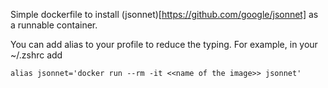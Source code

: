 Simple dockerfile to install (jsonnet)[https://github.com/google/jsonnet] as a runnable container. 

You can add alias to your profile to reduce the typing. For example, in your ~/.zshrc add

```
alias jsonnet='docker run --rm -it <<name of the image>> jsonnet'
```


